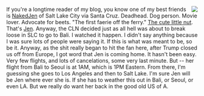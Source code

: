 <img src="http://scripting.com/images/2020/03/19/beet.png" border="0" align="right">If you're a longtime reader of my blog, you know one of my best friends is <a href="https://duckduckgo.com/?q=site%3Ascripting.com+nakedjen&t=h_&ia=web">NakedJen</a> of Salt Lake City via Santa Cruz. Deadhead. Dog person. Movie lover. Advocate for beets. "The first faerie off the ferry." <a href="http://scripting.com/davenet/1995/05/04/thecutelittlenut.html">The cute little nut</a>. That's <a href="http://photos.scripting.com/2012/december/nakedjen2012">Jen</a>. Anyway, the CLN decided just as all hell was about to break loose in SLC to go to Bali. I watched it happen. I didn't say anything because I was sure lots of people were saying it. If this is what was meant to be, so be it. Anyway, as the shit really began to hit the fan here, after Trump closed us off from Europe, I got word that Jen is coming home. It hasn't been easy. Very few flights, and lots of cancelations, some very last minute. But -- her flight from Bali to Seoul is at 1AM, which is 1PM Eastern. From there, I'm guessing she goes to Los Angeles and then to Salt Lake. I'm sure Jen will be Jen where ever she is. If she has to weather this out in Bali, or Seoul, or even LA. But we really do want her back in the good old US of A. 
